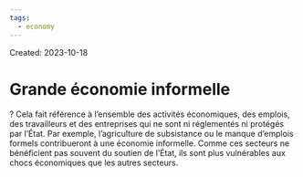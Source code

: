 ```yaml
---
tags:
  - economy
---
```

Created: 2023-10-18

# Grande économie informelle
?
Cela fait référence à l’ensemble des activités économiques, des emplois, des travailleurs et des entreprises qui ne sont ni réglementés ni protégés par l’État. Par exemple, l’agriculture de subsistance ou le manque d’emplois formels contribueront à une économie informelle. Comme ces secteurs ne bénéficient pas souvent du soutien de l’État, ils sont plus vulnérables aux chocs économiques que les autres secteurs.
